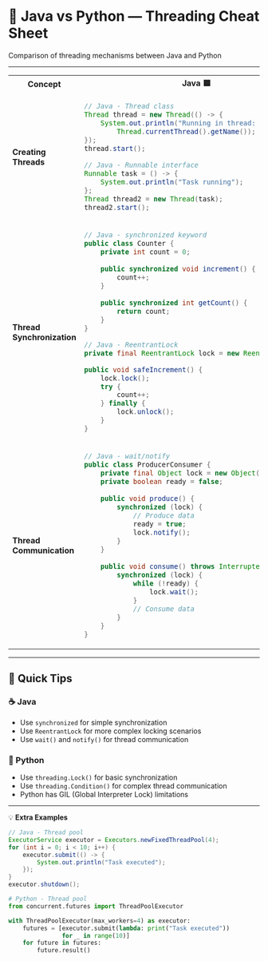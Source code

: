 # 🧵 Java vs Python — Threading Cheat Sheet

Comparison of threading mechanisms between Java and Python

---

<table>
<tr>
<th>Concept</th>
<th>Java 🟦</th>
<th>Python 🐍</th>
</tr>
<tr>
<td><strong>Creating Threads</strong></td>
<td>

```java
// Java - Thread class
Thread thread = new Thread(() -> {
    System.out.println("Running in thread: " + 
        Thread.currentThread().getName());
});
thread.start();

// Java - Runnable interface
Runnable task = () -> {
    System.out.println("Task running");
};
Thread thread2 = new Thread(task);
thread2.start();
```

</td>
<td>

```python
# Python - threading module
import threading

def worker():
    print(f"Running in thread: {threading.current_thread().name}")

thread = threading.Thread(target=worker)
thread.start()
```

</td>
</tr>
<tr>
<td><strong>Thread Synchronization</strong></td>
<td>

```java
// Java - synchronized keyword
public class Counter {
    private int count = 0;
    
    public synchronized void increment() {
        count++;
    }
    
    public synchronized int getCount() {
        return count;
    }
}

// Java - ReentrantLock
private final ReentrantLock lock = new ReentrantLock();

public void safeIncrement() {
    lock.lock();
    try {
        count++;
    } finally {
        lock.unlock();
    }
}
```

</td>
<td>

```python
# Python - threading.Lock
import threading

class Counter:
    def __init__(self):
        self._count = 0
        self._lock = threading.Lock()
    
    def increment(self):
        with self._lock:
            self._count += 1
    
    def get_count(self):
        with self._lock:
            return self._count
```

</td>
</tr>
<tr>
<td><strong>Thread Communication</strong></td>
<td>

```java
// Java - wait/notify
public class ProducerConsumer {
    private final Object lock = new Object();
    private boolean ready = false;
    
    public void produce() {
        synchronized (lock) {
            // Produce data
            ready = true;
            lock.notify();
        }
    }
    
    public void consume() throws InterruptedException {
        synchronized (lock) {
            while (!ready) {
                lock.wait();
            }
            // Consume data
        }
    }
}
```

</td>
<td>

```python
# Python - threading.Condition
import threading

class ProducerConsumer:
    def __init__(self):
        self._condition = threading.Condition()
        self._ready = False
    
    def produce(self):
        with self._condition:
            # Produce data
            self._ready = True
            self._condition.notify()
    
    def consume(self):
        with self._condition:
            while not self._ready:
                self._condition.wait()
            # Consume data
```

</td>
</tr>
</table>

---

## 🧩 Quick Tips

### ☕ Java
- Use `synchronized` for simple synchronization
- Use `ReentrantLock` for more complex locking scenarios
- Use `wait()` and `notify()` for thread communication

### 🐍 Python
- Use `threading.Lock()` for basic synchronization
- Use `threading.Condition()` for complex thread communication
- Python has GIL (Global Interpreter Lock) limitations

---

💡 **Extra Examples**

```java
// Java - Thread pool
ExecutorService executor = Executors.newFixedThreadPool(4);
for (int i = 0; i < 10; i++) {
    executor.submit(() -> {
        System.out.println("Task executed");
    });
}
executor.shutdown();
```

```python
# Python - Thread pool
from concurrent.futures import ThreadPoolExecutor

with ThreadPoolExecutor(max_workers=4) as executor:
    futures = [executor.submit(lambda: print("Task executed")) 
               for _ in range(10)]
    for future in futures:
        future.result()
```
